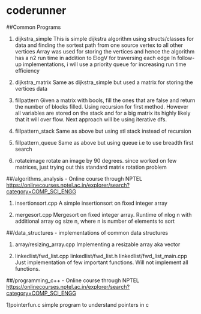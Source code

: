 # coderunner
##Common Programs
1) dijkstra_simple
  This is simple dijkstra algorithm using structs/classes for data and finding the sortest path from one source vertex to all other vertices
  Array was used for storing the vertices and hence the algorithm has a n2 run time in addition to ElogV for traversing each edge
  In follow-up implementations, i will use a priority queue for increasing run time efficiency

2) dijkstra_matrix
  Same as dijkstra_simple but used a matrix for storing the vertices data

3) fillpattern
  Given a matrix with bools, fill the ones that are false and return the number of blocks filled. Using recursion for first method.
  However all variables are stored on the stack and for a big matrix its highly likely that it will over flow.
  Next approach will be using iterative dfs.

4) fillpattern_stack
   Same as above but using stl stack instead of recursion

5) fillpattern_queue
   Same as above but using queue i.e to use breadth first search

6) rotateimage
   rotate an image by 90 degrees. since worked on few matrices, just trying out this standard matrix rotation problem


##/algorithms_analysis - Online course through NPTEL
https://onlinecourses.nptel.ac.in/explorer/search?category=COMP_SCI_ENGG

1) insertionsort.cpp
   A simple insertionsort on fixed integer array

2) mergesort.cpp
  Mergesort on fixed integer array. Runtime of nlog n with additional array og size n, where n is number of elements to sort  


##/data_structures - implementations of common data structures

1) array/resizing_array.cpp
   Implementing a resizable array aka vector

2) linkedlist/fwd_list.cpp		linkedlist/fwd_list.h		linkedlist/fwd_list_main.cpp
   Just implementation of few important functions. Will not implement all functions.

##/programming_c++ - Online course through NPTEL
https://onlinecourses.nptel.ac.in/explorer/search?category=COMP_SCI_ENGG

1)pointerfun.c
  simple program to understand pointers in c
